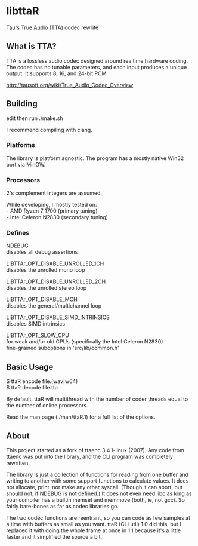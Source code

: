 # libttaR
Tau's True Audio (TTA) codec rewrite

## What is TTA?
TTA is a lossless audio codec designed around realtime hardware coding.
The codec has no tunable parameters, and each input produces a unique output.
It supports 8, 16, and 24-bit PCM.

http://tausoft.org/wiki/True_Audio_Codec_Overview

## Building
edit then run ./make.sh

I recommend compiling with clang.

### Platforms
The library is platform agnostic. 
The program has a mostly native Win32 port via MinGW.

### Processors
2's complement integers are assumed.

While developing, I mostly tested on:
\
	- AMD Ryzen 7 1700    (primary tuning)\
	- Intel Celeron N2830 (secondary tuning)

### Defines
NDEBUG\
	disables all debug assertions

LIBTTAr_OPT_DISABLE_UNROLLED_1CH\
	disables the unrolled mono loop

LIBTTAr_OPT_DISABLE_UNROLLED_2CH\
	disables the unrolled stereo loop

LIBTTAr_OPT_DISABLE_MCH\
	disables the general/multichannel loop

LIBTTAr_OPT_DISABLE_SIMD_INTRINSICS\
	disables SIMD intrinsics

LIBTTAr_OPT_SLOW_CPU\
	for weak and/or old CPUs (specifically the Intel Celeron N2830)\
	fine-grained suboptions in 'src/lib/common.h'

## Basic Usage
$ ttaR encode file.(wav|w64)\
$ ttaR decode file.tta

By default, ttaR will multithread with the number of coder threads equal to
the number of online processors.

Read the man page (./man/ttaR.1) for a full list of the options.

## About
This project started as a fork of ttaenc 3.4.1-linux (2007).
Any code from ttaenc was put into the library, and the CLI program was
completely rewritten.

The library is just a collection of functions for reading from one buffer and
writing to another with some support functions to calculate values.
It does not allocate, print, nor make any other syscall.
(Though it can abort, but should not, if NDEBUG is not defined.)
It does not even need libc as long as your compiler
has a builtin memset and memmove (both, ie, not gcc).
So fairly bare-bones as far as codec libraries go.

The two codec functions are reentrant, so you can code as few samples at a
time with buffers as small as you want.
ttaR (CLI util) 1.0 did this, but I replaced it with doing the whole frame at
once in 1.1 because it's a little faster and it simplified the source a bit.

